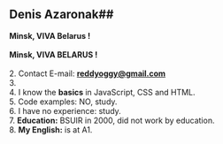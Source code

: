 ## Denis Azaronak##
**Minsk, VIVA Belarus !**<br/><br/>
**Minsk, VIVA BELARUS !**<br/><br/>
2. Contact E-mail: **reddyoggy@gmail.com**<br/>
3. <br/>
4. I know the **basics** in JavaScript, CSS and HTML.<br/>
5. Code examples: NO, study.<br/>
6. I have no experience: study.<br/>
7. **Education:** BSUIR in 2000, did not work by education.<br/>
8. **My English:** is at A1.
